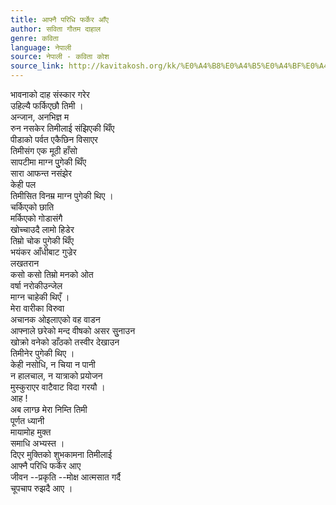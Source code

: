 ```yaml
---
title: आफ्नै परिधि फर्केर आँए
author: सविता गौतम दाहाल
genre: कविता
language: नेपाली
source: नेपाली - कविता कोश
source_link: http://kavitakosh.org/kk/%E0%A4%B8%E0%A4%B5%E0%A4%BF%E0%A4%A4%E0%A4%BE_%E0%A4%97%E0%A5%8C%E0%A4%A4%E0%A4%AE_%E0%A4%A6%E0%A4%BE%E0%A4%B9%E0%A4%BE%E0%A4%B2
---
```


भावनाको दाह संस्कार गरेर  
उहिल्यै फर्किएछौ तिमी ।  
अन्जान, अनभिज्ञ म  
रुन नसकेर तिमीलाई संझिएकी थिँए  
पीडाको पर्वत एकैछिन विसाएर  
तिमीसंग एक मूठी हाँसो  
सापटीमा माग्न पुुगेकी थिँए  
सारा आफन्त नसंझेर  
केही पल  
तिमीसित विनम्र माग्न पुगेकी थिए ।  
चर्किएको छाति  
मर्किएको गोडासंगै  
खोच्चाउदै लामो हिडेर  
तिम्रो चोक पुगेकी थिँए  
भयंकर आँधीबाट गुज्रेर  
लखतरान  
कसो कसो तिम्रो मनको ओत  
वर्षा नरोकीउन्जेल  
माग्न चाहेकी थिएँ ।  
मेरा वारीका विरुवा  
अचानक ओइलाएको वह वाडन  
आफ्नाले छरेको मन्द वीषको असर सुुनाउन  
खोक्रो वनेको डाँठको तस्वीर देखाउन  
तिमीनेर पुगेकी थिए ।  
केही नसोधि, न चिया न पानी  
न हालचाल, न यात्राको प्रयोजन  
मुस्कुराएर वाटैवाट विदा गरयौ ।  
आह !  
अब लाग्छ मेरा निम्ति तिमी  
पूर्णत ध्यानी  
मायामोह मुक्त  
समाधि अभ्यस्त ।  
दिएर मुक्तिको शुभकामना तिमीलाई  
आफ्नै परिधि फर्केर आए  
जीवन --प्रकृति --मोक्ष आत्मसात गर्दै  
चूपचाप रुझदै आए ।
